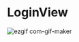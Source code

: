 # LoginView
![ezgif com-gif-maker](https://user-images.githubusercontent.com/59811450/116428106-9344ba80-a87f-11eb-805b-5379bc286fea.gif)
